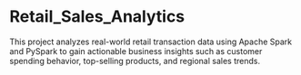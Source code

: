 # Retail_Sales_Analytics
This project analyzes real-world retail transaction data using Apache Spark and PySpark to gain actionable business insights such as customer spending behavior, top-selling products, and regional sales trends.
